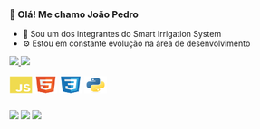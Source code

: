 
<!---
joaopedrolps/joaopedrolps is a ✨ special ✨ repository because its `README.md` (this file) appears on your GitHub profile.
You can click the Preview link to take a look at your changes.
--->

### 👋 Olá! Me chamo João Pedro
- 🌱 Sou um dos integrantes do Smart Irrigation System
- ⚙️ Estou em constante evolução na área de desenvolvimento
<div>
  <a href="https://github.com/joaopedrolps/github-readme-stats">
    <img height="180em" src="https://github-readme-stats.vercel.app/api?username=joaopedrolps&show_icons=true&theme=dark" />
  </a>
  <a href="https://github.com/joaopedrolps/github-readme-stats">
    <img height="180em" src="https://github-readme-stats.vercel.app/api/top-langs/?username=joaopedrolps&layout=compact&theme=dark"/>
  </a>
</div>


<div style="display: inline_block"><br>
  <img align="center" alt="MP-Js" height="30" width="40" src="https://raw.githubusercontent.com/devicons/devicon/master/icons/javascript/javascript-plain.svg">
  <img align="center" alt="MP-HTML" height="30" width="40" src="https://raw.githubusercontent.com/devicons/devicon/master/icons/html5/html5-original.svg">
  <img align="center" alt="MP-CSS" height="30" width="40" src="https://raw.githubusercontent.com/devicons/devicon/master/icons/css3/css3-original.svg">
  <img align="center" alt="MP-Python" height="30" width="40" src="https://raw.githubusercontent.com/devicons/devicon/master/icons/python/python-original.svg">

</div>
  
  ##
 
<div> 
  <a href="https://www.instagram.com/jpedrolpsi/" target="_blank"><img src="https://img.shields.io/badge/-Instagram-%23E4405F?style=for-the-badge&logo=instagram&logoColor=white" target="_blank"></a>
  <a href = "mailto:joaopedroleiteps@gmail.com"><img src="https://img.shields.io/badge/-Gmail-%23333?style=for-the-badge&logo=gmail&logoColor=white" target="_blank"></a>
  <a href="https://www.linkedin.com/in/jpedrolpsi/" target="_blank"><img src="https://img.shields.io/badge/-LinkedIn-%230077B5?style=for-the-badge&logo=linkedin&logoColor=white" target="_blank"></a> 
  
</div>
